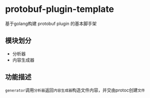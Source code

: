# protobuf-plugin-template
基于golang构建 protobuf plugin 的基本脚手架

## 模块划分

- 分析器
- 内容生成器

## 功能描述

`generator`调用`分析器`返回`内容生成器`构造文件内容，并交由protoc创建`文件`  
